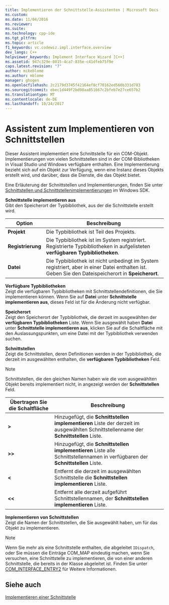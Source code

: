 ```yaml
---
title: Implementieren der Schnittstelle-Assistenten | Microsoft Docs
ms.custom: 
ms.date: 11/04/2016
ms.reviewer: 
ms.suite: 
ms.technology: cpp-ide
ms.tgt_pltfrm: 
ms.topic: article
f1_keywords: vc.codewiz.impl.interface.overview
dev_langs: C++
helpviewer_keywords: Implement Interface Wizard [C++]
ms.assetid: 947c329e-0815-4ca7-835e-c41dfeb75f9e
caps.latest.revision: "7"
author: mikeblome
ms.author: mblome
manager: ghogen
ms.openlocfilehash: 2c2179d3745f42164ef8cf70162ed560b331d783
ms.sourcegitcommit: ebec1d449f2bd98aa851667c2bfeb7e27ce657b2
ms.translationtype: MT
ms.contentlocale: de-DE
ms.lasthandoff: 10/24/2017
---
```

# <a name="implement-interface-wizard"></a>Assistent zum Implementieren von Schnittstellen
Dieser Assistent implementiert eine Schnittstelle für ein COM-Objekt. Implementierungen von vielen Schnittstellen sind in der COM-Bibliotheken in Visual Studio und Windows verfügbare enthalten. Eine Implementierung bezieht sich auf ein Objekt zur Verfügung, wenn eine Instanz dieses Objekts erstellt wird, und darüber, dass die Dienste, die das Objekt bietet.  
  
 Eine Erläuterung der Schnittstellen und Implementierungen, finden Sie unter [Schnittstellen und Schnittstellenimplementierungen](http://msdn.microsoft.com/library/windows/desktop/ms694356) im Windows SDK.  
  
 **Schnittstelle implementieren aus**  
 Gibt den Speicherort der Typbibliothek, aus der die Schnittstelle erstellt wird.  
  
|Option|Beschreibung|  
|------------|-----------------|  
|**Projekt**|Die Typbibliothek ist Teil des Projekts.|  
|**Registrierung**|Die Typbibliothek ist im System registriert. Registrierte Typbibliotheken in aufgelisteten **verfügbaren Typbibliotheken**.|  
|**Datei**|Die Typbibliothek ist nicht unbedingt im System registriert, aber in einer Datei enthalten ist. Geben Sie den Dateispeicherort in **Speicherort**.|  
  
 **Verfügbare Typbibliotheken**  
 Zeigt die verfügbaren Typbibliotheken mit Schnittstellendefinitionen, die Sie implementieren können. Wenn Sie auf **Datei** unter **Schnittstelle implementieren aus**, dieses Feld ist für die Änderung nicht verfügbar.  
  
 **Speicherort**  
 Zeigt den Speicherort der Typbibliothek, die derzeit im ausgewählten der **verfügbaren Typbibliotheken** Liste. Wenn Sie ausgewählt haben **Datei** unter **Schnittstelle implementieren aus**, klicken Sie auf die Schaltfläche mit den Auslassungspunkten, um eine Datei mit der Typbibliothek verwenden suchen.  
  
 **Schnittstellen**  
 Zeigt die Schnittstellen, deren Definitionen werden in der Typbibliothek, die derzeit im ausgewählten enthalten, die **verfügbaren Typbibliotheken** Feld.  
  
> [!NOTE]
>  Schnittstellen, die den gleichen Namen haben wie die vom ausgewählten Objekt bereits implementiert nicht, in angezeigt werden der **Schnittstellen** Feld.  
  
|Übertragen Sie die Schaltfläche|Beschreibung|  
|---------------------|-----------------|  
|**>**|Hinzugefügt, die **Schnittstellen implementieren** Liste der derzeit im ausgewählten Schnittstellenname der **Schnittstellen** Liste.|  
|**>>**|Hinzugefügt, die **Schnittstellen implementieren** Liste alle Schnittstellennamen in verfügbaren der **Schnittstellen** Liste.|  
|**<**|Entfernt die derzeit im ausgewählten Schnittstelle die **Schnittstellen implementieren** Liste.|  
|**<\<**|Entfernt alle derzeit aufgeführt Schnittstellennamen, der **Schnittstellen implementieren** Liste.|  
  
 **Implementieren von Schnittstellen**  
 Zeigt die Namen der Schnittstellen, die Sie ausgewählt haben, um für das Objekt zu implementieren.  
  
> [!NOTE]
>  Wenn Sie mehr als eine Schnittstelle enthalten, die abgeleitet `IDispatch`, oder Sie müssen die Einträge COM_MAP eindeutig machen, wenn Sie versuchen, eine Schnittstelle zu implementieren, die von einer anderen Schnittstelle, die bereits in der Klasse abgeleitet ist. Finden Sie unter [COM_INTERFACE_ENTRY2](../atl/reference/com-interface-entry-macros.md#com_interface_entry2) für Weitere Informationen.  
  
## <a name="see-also"></a>Siehe auch  
 [Implementieren einer Schnittstelle](../ide/implementing-an-interface-visual-cpp.md)